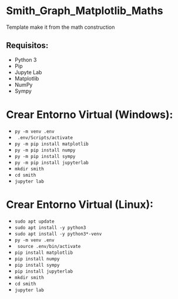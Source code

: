 # Smith_Graph_Matplotlib_Maths
Template make it from the math construction

## Requisitos:
- Python 3
- Pip
- Jupyte Lab
- Matplotlib
- NumPy
- Sympy

# Crear Entorno Virtual (Windows):
- `` py -m venv .env ``
- `` .env/Scripts/activate``
- `` py -m pip install matplotlib ``
- `` py -m pip install numpy ``
- `` py -m pip install sympy ``
- `` py -m pip install jupyterlab ``
- `` mkdir smith ``
- `` cd smith ``
- `` jupyter lab ``

# Crear Entorno Virtual (Linux):
- `` sudo apt update ``
- `` sudo apt install -y python3 ``
- `` sudo apt install -y python3*-venv ``
- `` py -m venv .env ``
- `` source .env/bin/activate``
- `` pip install matplotlib ``
- `` pip install numpy ``
- `` pip install sympy ``
- `` pip install jupyterlab ``
- `` mkdir smith ``
- `` cd smith ``
- `` jupyter lab ``
